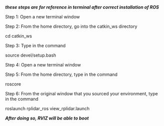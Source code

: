 ***these steps are for reference in terminal after correct installation of ROS***

Step 1:
Open a new terminal window


Step 2:
From the home directory, go into the catkin_ws directory

cd catkin_ws


Step 3:
Type in the command

source devel/setup.bash


Step 4:
Open a new terminal window


Step 5:
From the home directory, type in the command

roscore


Step 6:
From the original window that you sourced your environment, type in the command

roslaunch rplidar_ros view_rplidar.launch


***After doing so, RVIZ will be able to boot***
